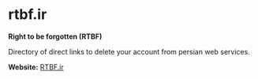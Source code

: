 # rtbf.ir
**Right to be forgotten (RTBF)**

Directory of direct links to delete your account from persian web services.

**Website:** [RTBF.ir](https://rtbf.ir)
